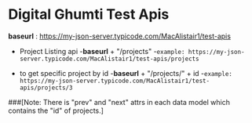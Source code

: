 # Digital Ghumti Test Apis

**baseurl** : https://my-json-server.typicode.com/MacAlistair1/test-apis

- Project Listing api
	-**baseurl**  + "/projects"
	-`example: https://my-json-server.typicode.com/MacAlistair1/test-apis/projects`

- to get specific project by id
	-**baseurl**  + "/projects/" + id
	-`example: https://my-json-server.typicode.com/MacAlistair1/test-apis/projects/3`
	
###[Note: There is "prev" and "next" attrs in each data model which contains the "id" of projects.]
